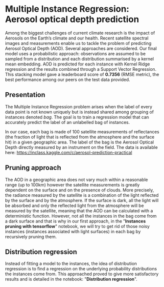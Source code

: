 # Multiple Instance Regression: Aerosol optical depth prediction

Among the biggest challenges of current climate research is the impact of Aerosols on the Earth’s climate and our health. Recent satellite spectral images and measurements enable us to tackle the problem of predicting Aerosol Optical Depth (AOD). Several approaches are considered. Our final model uses a probabilistic approach: observations are assumed to be sampled from a distribution and each distribution summarised by a kernel mean embedding.  AOD is predicted for each instance with Kernel Ridge regression and the results combined through a Support Vector Regression.  This stacking model gave a leaderboard score of __0.7356__ (RMSE metric), the best performance among our peers on the test data provided.

## Presentation

The Multiple Instance Regression problem arises when the label of every data point is not known uniquely but is instead shared among grouping of instances denoted _bag_. The goal is to train a regression model that can accurately predict the label of an unlabelled bag of instances.

In our case, each bag is made of 100 satellite measurements of reflectances (the fraction of light that is reflected from the atmosphere and the surface hit) in a given geographic area. The label of the bag is the Aerosol Optical Depth directly measured by an instrument on the field. The data is available here: https://inclass.kaggle.com/c/aerosol-prediction-practical

## Pruning approach

The AOD in a geographic area does not vary much within a reasonable range (up to 100km) however the satellite measurements is greatly dependent on the surface and on the presence of clouds. More precisely, the radiance measured by the satellite is a combination of the light reflected by the surface and by the atmosphere. If the surface is dark, all the light will be absorbed and only the reflected light from the atmosphere will be measured by the satellite, meaning that the AOD can be calculated with a deterministic function.
However, not all the instances in the bag come from a dark surface and that is why in our first approach, in the "__Instances pruning with tensorflow__" notebook, we will try to get rid of those noisy instances (instances associated with light surfaces) in each bag by recursively pruning them.

## Distribution regression

Instead  of  fitting  a  model  to  the  instances,  the  idea  of  distribution  regression is  to  find  a regression on the underlying probability distributions the instances come from. This approached proved to give more satisfactory results and is detailed in the notebook: "__Distribution regression__".


